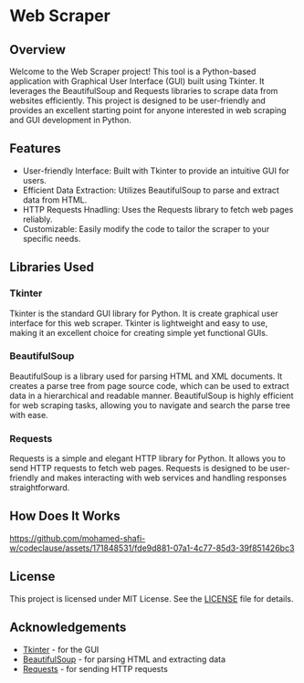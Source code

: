 # Web Scraper
## Overview
 Welcome to the Web Scraper project!
 This tool is a Python-based application with Graphical User Interface (GUI) built using Tkinter.
 It leverages the BeautifulSoup and Requests libraries to scrape data from websites efficiently.
 This project is designed to be user-friendly and provides an excellent starting point for anyone interested in web scraping and GUI development in Python.

 ## Features
* User-friendly Interface: Built with Tkinter to provide an intuitive GUI for users.
* Efficient Data Extraction: Utilizes BeautifulSoup to parse and extract data from HTML.
* HTTP Requests Hnadling: Uses the Requests library to fetch web pages reliably.
* Customizable: Easily modify the code to tailor the scraper to your specific needs.

## Libraries Used
### Tkinter
Tkinter is the standard GUI library for Python.
It is create graphical user interface for this web scraper.
Tkinter is lightweight and easy to use, making it an excellent choice for creating simple yet functional GUIs.

### BeautifulSoup
BeautifulSoup is a library used for parsing HTML and XML documents.
It creates a parse tree from page source code, which can be used to extract data in a hierarchical and readable manner.
BeautifulSoup is highly efficient for web scraping tasks, allowing you to navigate and search the parse tree with ease.

### Requests
Requests is a simple and elegant HTTP library for Python.
It allows you to send HTTP requests to fetch web pages.
Requests is designed to be user-friendly and makes interacting with web services and handling responses straightforward.

## How Does It Works
https://github.com/mohamed-shafi-w/codeclause/assets/171848531/fde9d881-07a1-4c77-85d3-39f851426bc3

## License
This project is licensed under MIT License. See the [LICENSE](LICENSE.md) file for details.

## Acknowledgements
* [Tkinter](https://docs.python.org/3/library/tkinter.html) - for the GUI
* [BeautifulSoup](https://www.crummy.com/software/BeautifulSoup/bs4/doc) - for parsing HTML and extracting data
* [Requests](https://docs.python-requests.org/en/master/) - for sending HTTP requests
